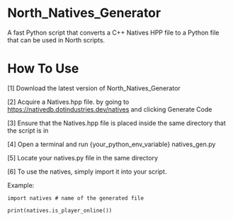 # North_Natives_Generator
A fast Python script that converts a C++ Natives HPP file to a Python file that can be used in North scripts.

# How To Use #

  [1] Download the latest version of North_Natives_Generator
  
  [2] Acquire a Natives.hpp file. by going to https://nativedb.dotindustries.dev/natives and clicking Generate Code
  
  [3] Ensure that the Natives.hpp file is placed inside the same directory that the script is in
  
  [4] Open a terminal and run {your_python_env_variable} natives_gen.py
  
  [5] Locate your natives.py file in the same directory
  
  [6] To use the natives, simply import it into your script.
  
  Example:
    
    import natives # name of the generated file
    
    print(natives.is_player_online())
